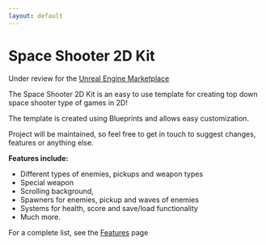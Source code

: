 ```yaml
---
layout: default
---
```


# Space Shooter 2D Kit

Under review for the [Unreal Engine Marketplace](https://www.unrealengine.com/marketplace)

The Space Shooter 2D Kit is an easy to use template for creating top down space shooter type of games in 2D!
 
The template is created using Blueprints and allows easy customization.
 
Project will be maintained, so feel free to get in touch to suggest changes, features or anything else.

__Features include:__ 

- Different types of enemies, pickups and weapon types  
- Special weapon
- Scrolling background,  
- Spawners for enemies, pickup and waves of enemies  
- Systems for health, score and save/load functionality  
- Much more.

For a complete list, see the [Features](https://gracesgames.github.io/SpaceShooter2DKit/Features) page